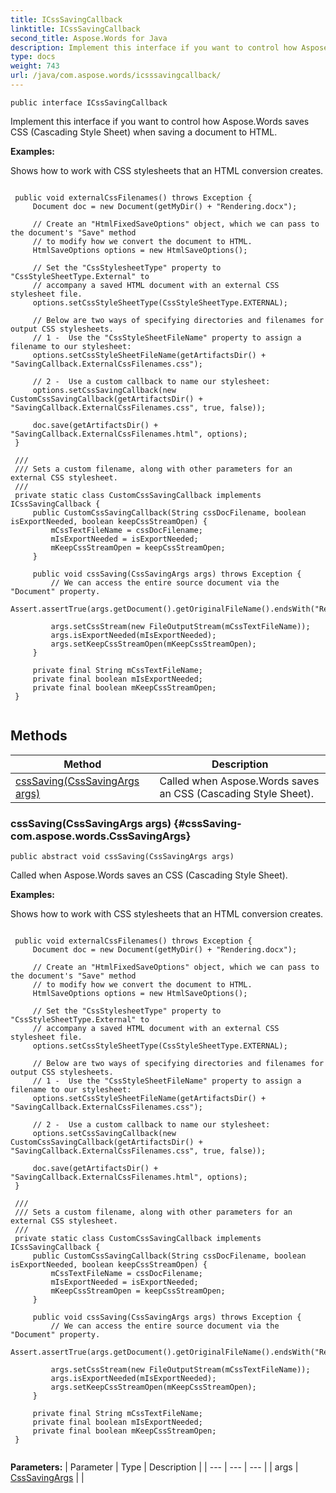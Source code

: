 ```yaml
---
title: ICssSavingCallback
linktitle: ICssSavingCallback
second_title: Aspose.Words for Java
description: Implement this interface if you want to control how Aspose.Words saves CSS Cascading Style Sheet when saving a document to HTML in Java.
type: docs
weight: 743
url: /java/com.aspose.words/icsssavingcallback/
---
```

```
public interface ICssSavingCallback
```

Implement this interface if you want to control how Aspose.Words saves CSS (Cascading Style Sheet) when saving a document to HTML.

 **Examples:** 

Shows how to work with CSS stylesheets that an HTML conversion creates.

```

 public void externalCssFilenames() throws Exception {
     Document doc = new Document(getMyDir() + "Rendering.docx");

     // Create an "HtmlFixedSaveOptions" object, which we can pass to the document's "Save" method
     // to modify how we convert the document to HTML.
     HtmlSaveOptions options = new HtmlSaveOptions();

     // Set the "CssStylesheetType" property to "CssStyleSheetType.External" to
     // accompany a saved HTML document with an external CSS stylesheet file.
     options.setCssStyleSheetType(CssStyleSheetType.EXTERNAL);

     // Below are two ways of specifying directories and filenames for output CSS stylesheets.
     // 1 -  Use the "CssStyleSheetFileName" property to assign a filename to our stylesheet:
     options.setCssStyleSheetFileName(getArtifactsDir() + "SavingCallback.ExternalCssFilenames.css");

     // 2 -  Use a custom callback to name our stylesheet:
     options.setCssSavingCallback(new CustomCssSavingCallback(getArtifactsDir() + "SavingCallback.ExternalCssFilenames.css", true, false));

     doc.save(getArtifactsDir() + "SavingCallback.ExternalCssFilenames.html", options);
 }

 /// 
 /// Sets a custom filename, along with other parameters for an external CSS stylesheet.
 /// 
 private static class CustomCssSavingCallback implements ICssSavingCallback {
     public CustomCssSavingCallback(String cssDocFilename, boolean isExportNeeded, boolean keepCssStreamOpen) {
         mCssTextFileName = cssDocFilename;
         mIsExportNeeded = isExportNeeded;
         mKeepCssStreamOpen = keepCssStreamOpen;
     }

     public void cssSaving(CssSavingArgs args) throws Exception {
         // We can access the entire source document via the "Document" property.
         Assert.assertTrue(args.getDocument().getOriginalFileName().endsWith("Rendering.docx"));

         args.setCssStream(new FileOutputStream(mCssTextFileName));
         args.isExportNeeded(mIsExportNeeded);
         args.setKeepCssStreamOpen(mKeepCssStreamOpen);
     }

     private final String mCssTextFileName;
     private final boolean mIsExportNeeded;
     private final boolean mKeepCssStreamOpen;
 }
 
```
## Methods

| Method | Description |
| --- | --- |
| [cssSaving(CssSavingArgs args)](#cssSaving-com.aspose.words.CssSavingArgs) | Called when Aspose.Words saves an CSS (Cascading Style Sheet). |
### cssSaving(CssSavingArgs args) {#cssSaving-com.aspose.words.CssSavingArgs}
```
public abstract void cssSaving(CssSavingArgs args)
```


Called when Aspose.Words saves an CSS (Cascading Style Sheet).

 **Examples:** 

Shows how to work with CSS stylesheets that an HTML conversion creates.

```

 public void externalCssFilenames() throws Exception {
     Document doc = new Document(getMyDir() + "Rendering.docx");

     // Create an "HtmlFixedSaveOptions" object, which we can pass to the document's "Save" method
     // to modify how we convert the document to HTML.
     HtmlSaveOptions options = new HtmlSaveOptions();

     // Set the "CssStylesheetType" property to "CssStyleSheetType.External" to
     // accompany a saved HTML document with an external CSS stylesheet file.
     options.setCssStyleSheetType(CssStyleSheetType.EXTERNAL);

     // Below are two ways of specifying directories and filenames for output CSS stylesheets.
     // 1 -  Use the "CssStyleSheetFileName" property to assign a filename to our stylesheet:
     options.setCssStyleSheetFileName(getArtifactsDir() + "SavingCallback.ExternalCssFilenames.css");

     // 2 -  Use a custom callback to name our stylesheet:
     options.setCssSavingCallback(new CustomCssSavingCallback(getArtifactsDir() + "SavingCallback.ExternalCssFilenames.css", true, false));

     doc.save(getArtifactsDir() + "SavingCallback.ExternalCssFilenames.html", options);
 }

 /// 
 /// Sets a custom filename, along with other parameters for an external CSS stylesheet.
 /// 
 private static class CustomCssSavingCallback implements ICssSavingCallback {
     public CustomCssSavingCallback(String cssDocFilename, boolean isExportNeeded, boolean keepCssStreamOpen) {
         mCssTextFileName = cssDocFilename;
         mIsExportNeeded = isExportNeeded;
         mKeepCssStreamOpen = keepCssStreamOpen;
     }

     public void cssSaving(CssSavingArgs args) throws Exception {
         // We can access the entire source document via the "Document" property.
         Assert.assertTrue(args.getDocument().getOriginalFileName().endsWith("Rendering.docx"));

         args.setCssStream(new FileOutputStream(mCssTextFileName));
         args.isExportNeeded(mIsExportNeeded);
         args.setKeepCssStreamOpen(mKeepCssStreamOpen);
     }

     private final String mCssTextFileName;
     private final boolean mIsExportNeeded;
     private final boolean mKeepCssStreamOpen;
 }
 
```

**Parameters:**
| Parameter | Type | Description |
| --- | --- | --- |
| args | [CssSavingArgs](../../com.aspose.words/csssavingargs/) |  |

